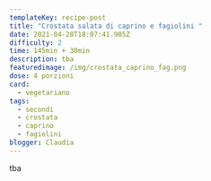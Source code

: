```yaml
---
templateKey: recipe-post
title: "Crostata salata di caprino e fagiolini "
date: 2021-04-28T18:07:41.905Z
difficulty: 2
time: 145min + 30min
description: tba
featuredimage: /img/crostata_caprino_fag.png
dose: 4 porzioni
card:
  - vegetariano
tags:
  - secondi
  - crostata
  - caprino
  - fagiolini
blogger: Claudia
---
```

tba